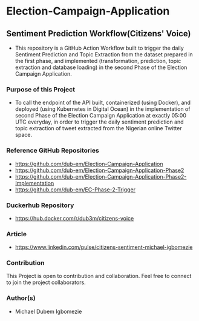 # Election-Campaign-Application

## Sentiment Prediction Workflow(Citizens' Voice)
+ This repository is a GitHub Action Workflow built to trigger the daily Sentiment Prediction and Topic Extraction from the dataset prepared in the first phase, and implemented (transformation, prediction, topic extraction and database loading) in the second Phase of the Election Campaign Application.  

### Purpose of this Project 
+ To call the endpoint of the API built, containerized (using Docker), and deployed (using Kubernetes in Digital Ocean) in the implementation of second Phase of the Election Campaign Application at exactly 05:00 UTC everyday, in order to trigger the daily sentiment prediction and topic extraction of tweet extracted from the Nigerian online Twitter space.

### Reference GitHub Repositories
+ https://github.com/dub-em/Election-Campaign-Application
+ https://github.com/dub-em/Election-Campaign-Application-Phase2
+ https://github.com/dub-em/Election-Campaign-Application-Phase2-Implementation
+ https://github.com/dub-em/EC-Phase-2-Trigger

### Duckerhub Repository
+ https://hub.docker.com/r/dub3m/citizens-voice

### Article
+ https://www.linkedin.com/pulse/citizens-sentiment-michael-igbomezie

### Contribution
This Project is open to contribution and collaboration. Feel free to connect to join the project collaborators.

### Author(s)
+ Michael Dubem Igbomezie